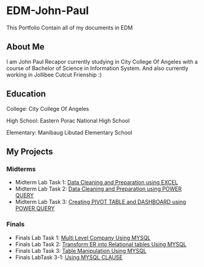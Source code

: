 # EDM-John-Paul
This Portfolio Contain all of my documents in EDM

## About Me
I am John Paul Recapor  currently studying in City College Of Angeles with a course of Bachelor of Science in Information System. And also currently working in Jollibee Cutcut Frienship :) 

## Education
College: City College Of Angeles

High School: Eastern Porac National High School  

Elementary: Manibaug Libutad Elementary School 

## My Projects

### Midterms
- Midterm Lab Task 1: [Data Cleaning and Preparation using EXCEL](Midterm)
- Midterm Lab Task 2: [Data Cleaning and Preparation using POWER QUERY](Midterm%20Task%202)
- Midterm Lab Task 3: [Creating PIVOT TABLE and DASHBOARD using POWER QUERY](Midterm%20Task%203)

### Finals
- Finals Lab Task 1: [Multi Level Company Using MYSQL](Final%20Task%201)
- Finals Lab Task 2: [Transform ER into Relational tables Using MYSQL](Final%20Task%202)
- Finals Lab Task 3: [Table Manipulation Using MYSQL](Final%20Task%203)
- Finals LabTask 3-1: [Using MYSQL CLAUSE](Final%20Task%203-1)
